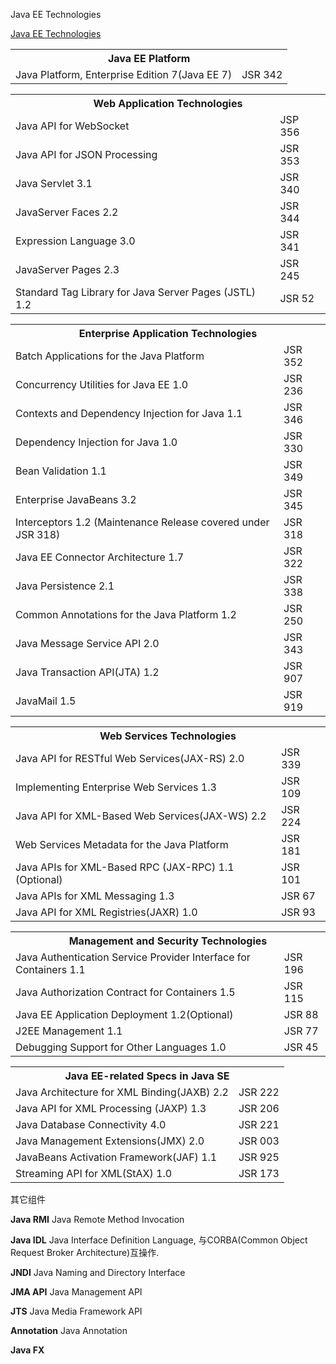 
Java EE Technologies

[Java EE Technologies](http://www.oracle.com/technetwork/java/javaee/tech/index.html)  

<table>
  <tr>
    <th colspan="2">Java EE Platform</th>
  </tr>
   
  <tr>
    <td>Java Platform, Enterprise Edition 7(Java EE 7)</td>  <td>JSR 342</td>
  </tr>  
</table>

<table>
  <tr>
    <th colspan="2">Web Application Technologies</th>
  </tr>
  
  <tr>
    <td>Java API for WebSocket</td>  <td>JSP 356</td>
  </tr>
  <tr>
    <td>Java API for JSON Processing</td>  <td>JSR 353</td>
  </tr>
  <tr>
    <td>Java Servlet 3.1</td>  <td>JSR 340</td>
  </tr>
  <tr>
    <td>JavaServer Faces 2.2</td>  <td>JSR 344</td>
  </tr>
  <tr>
    <td>Expression Language 3.0</td>  <td>JSR 341</td>
  </tr>
  <tr>
    <td>JavaServer Pages 2.3</td>  <td>JSR 245</td>
  </tr>
  <tr>
    <td>Standard Tag Library for Java Server Pages (JSTL) 1.2</td>  <td>JSR 52</td>
  </tr>
</table>


<table>
  <tr>
    <th colspan="2">Enterprise Application Technologies</th>
  </tr>
  
  <tr>
     <td>Batch Applications for the Java Platform</td>  <td>JSR 352</td>
  </tr>
  <tr>
    <td>Concurrency Utilities for Java EE 1.0</td>  <td>JSR 236</td>
  </tr>
  <tr>
    <td>Contexts and Dependency Injection for Java 1.1</td>  <td>JSR 346</td>
  </tr>
  <tr>
    <td>Dependency Injection for Java 1.0</td>  <td>JSR 330</td>
  </tr>
  <tr>
    <td>Bean Validation 1.1</td>  <td>JSR 349</td>
  </tr>
  <tr>
    <td>Enterprise JavaBeans 3.2</td>  <td>JSR 345</td>
  </tr>
  <tr>
    <td>Interceptors 1.2 (Maintenance Release covered under JSR 318)</td>  <td>JSR 318</td>
  </tr>
  <tr>
    <td>Java EE Connector Architecture 1.7</td>  <td>JSR 322</td>
  </tr>
  <tr>
    <td>Java Persistence 2.1</td>  <td>JSR 338</td>
  </tr>
  <tr>
    <td>Common Annotations for the Java Platform 1.2</td>  <td>JSR 250</td>
  </tr>
  <tr>
    <td>Java Message Service API 2.0</td>  <td>JSR 343</td>
  </tr>
  <tr>
    <td>Java Transaction API(JTA) 1.2</td>  <td>JSR 907</td>
  </tr>
  <tr>
    <td>JavaMail 1.5</td>  <td>JSR 919</td>
  </tr>
</table>


<table>
  <tr>
    <th colspan="2">Web Services Technologies</th>
  </tr>
  
  <tr>
    <td>Java API for RESTful Web Services(JAX-RS) 2.0</td>  <td>JSR 339</td>
  </tr>
  <tr>
    <td>Implementing Enterprise Web Services 1.3</td>  <td>JSR 109</td>
  </tr>
  <tr>
    <td>Java API for XML-Based Web Services(JAX-WS) 2.2</td>  <td>JSR 224</td>
  </tr>
  <tr>
    <td>Web Services Metadata for the Java Platform</td>  <td>JSR 181</td>
  </tr>
  <tr>
    <td>Java APIs for XML-Based RPC (JAX-RPC) 1.1 (Optional)</td>  <td>JSR 101</td>
  </tr>
  <tr>
    <td>Java APIs for XML Messaging 1.3</td>  <td>JSR 67</td>
  </tr>
  <tr>
    <td>Java API for XML Registries(JAXR) 1.0</td>  <td>JSR 93</td>
  </tr>
</table>


<table>
  <tr>
    <th colspan="2">Management and Security Technologies</th>
  </tr>
  
  <tr>
    <td>Java Authentication Service Provider Interface for Containers 1.1</td>  <td>JSR 196</td>	
  </tr>
  <tr>
    <td>Java Authorization Contract for Containers 1.5</td>  <td>JSR 115</td>
  </tr>
  <tr>
    <td>Java EE Application Deployment 1.2(Optional)</td>  <td>JSR 88</td>
  </tr>
  <tr>
    <td>J2EE Management 1.1</td>  <td>JSR 77</td>
  </tr>
  <tr>
    <td>Debugging Support for Other Languages 1.0</td>  <td>JSR 45</td>
  </tr>
</table>


<table>
  <tr>
    <th colspan="2">Java EE-related Specs in Java SE</th>
  </tr>
  
  <tr>
    <td>Java Architecture for XML Binding(JAXB) 2.2</td>  <td>JSR 222</td>
  </tr>
  <tr>
    <td>Java API for XML Processing (JAXP) 1.3</td>  <td>JSR 206</td>
  </tr>
  <tr>
    <td>Java Database Connectivity 4.0</td>  <td>JSR 221</td>
  </tr>
  <tr>
    <td>Java Management Extensions(JMX) 2.0</td>  <td>JSR 003</td>
  </tr>
  <tr>
    <td>JavaBeans Activation Framework(JAF) 1.1</td>  <td>JSR 925</td>
  </tr>
  <tr>
    <td>Streaming API for XML(StAX) 1.0</td>  <td>JSR 173</td>
  </tr>
</table>


其它组件  


**Java RMI** Java Remote Method Invocation  

**Java IDL** Java Interface Definition Language, 与CORBA(Common Object Request Broker Architecture)互操作.  

**JNDI** Java Naming and Directory Interface  

**JMA API** Java Management API  


**JTS** Java Media Framework API  

**Annotation** Java Annotation  

**Java FX**  





